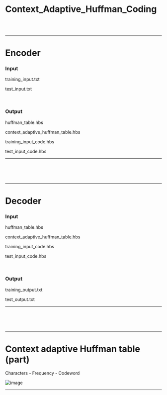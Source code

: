 # Context_Adaptive_Huffman_Coding

<br><br>
<hr>
<h1>Encoder</h1>

<h3>Input</h3>

training_input.txt

test_input.txt

<br>

<h3>Output</h3>

huffman_table.hbs

context_adaptive_huffman_table.hbs

training_input_code.hbs

test_input_code.hbs

<hr>
<br><br><br>

<hr>



<h1>Decoder</h1>

<h3>Input</h3>

huffman_table.hbs

context_adaptive_huffman_table.hbs

training_input_code.hbs

test_input_code.hbs

<br>
<h3>Output</h3>

training_output.txt

test_output.txt

<hr>
<br><br><br>

<hr>
<h1>Context adaptive Huffman table (part)</h1>

Characters - Frequency - Codeword

![image](https://user-images.githubusercontent.com/37769713/102015825-313c5a80-3da1-11eb-8c5e-8beb0bb8ba6c.png)

<hr>
<br><br>
